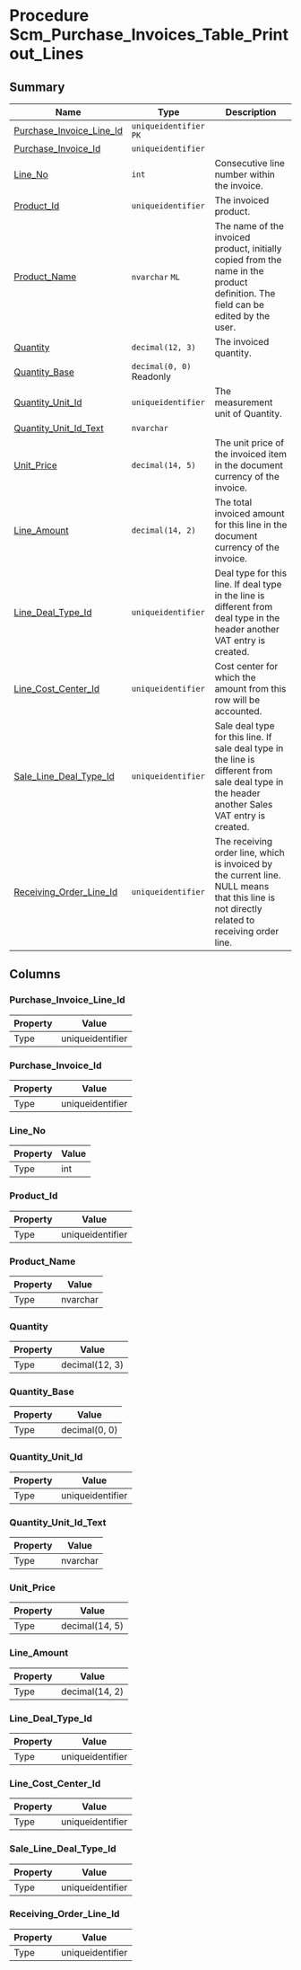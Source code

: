 # Procedure Scm_Purchase_Invoices_Table_Printout_Lines


## Summary

| Name | Type | Description |
| - | - | --- |
|[Purchase_Invoice_Line_Id](#purchase_invoice_line_id)|`uniqueidentifier` `PK`||
|[Purchase_Invoice_Id](#purchase_invoice_id)|`uniqueidentifier` ||
|[Line_No](#line_no)|`int` |Consecutive line number within the invoice.|
|[Product_Id](#product_id)|`uniqueidentifier` |The invoiced product.|
|[Product_Name](#product_name)|`nvarchar` `ML`|The name of the invoiced product, initially copied from the name in the product definition. The field can be edited by the user.|
|[Quantity](#quantity)|`decimal(12, 3)` |The invoiced quantity.|
|[Quantity_Base](#quantity_base)|`decimal(0, 0)` Readonly||
|[Quantity_Unit_Id](#quantity_unit_id)|`uniqueidentifier` |The measurement unit of Quantity.|
|[Quantity_Unit_Id_Text](#quantity_unit_id_text)|`nvarchar` ||
|[Unit_Price](#unit_price)|`decimal(14, 5)` |The unit price of the invoiced item in the document currency of the invoice.|
|[Line_Amount](#line_amount)|`decimal(14, 2)` |The total invoiced amount for this line in the document currency of the invoice.|
|[Line_Deal_Type_Id](#line_deal_type_id)|`uniqueidentifier` |Deal type for this line. If deal type in the line is different from deal type in the header another VAT entry is created.|
|[Line_Cost_Center_Id](#line_cost_center_id)|`uniqueidentifier` |Cost center for which the amount from this row will be accounted.|
|[Sale_Line_Deal_Type_Id](#sale_line_deal_type_id)|`uniqueidentifier` |Sale deal type for this line. If sale deal type in the line is different from sale deal type in the header another Sales VAT entry is created.|
|[Receiving_Order_Line_Id](#receiving_order_line_id)|`uniqueidentifier` |The receiving order line, which is invoiced by the current line. NULL means that this line is not directly related to receiving order line.|

## Columns

### Purchase_Invoice_Line_Id

| Property | Value |
| - | - |
|Type|uniqueidentifier|

### Purchase_Invoice_Id

| Property | Value |
| - | - |
|Type|uniqueidentifier|

### Line_No

| Property | Value |
| - | - |
|Type|int|

### Product_Id

| Property | Value |
| - | - |
|Type|uniqueidentifier|

### Product_Name

| Property | Value |
| - | - |
|Type|nvarchar|

### Quantity

| Property | Value |
| - | - |
|Type|decimal(12, 3)|

### Quantity_Base

| Property | Value |
| - | - |
|Type|decimal(0, 0)|

### Quantity_Unit_Id

| Property | Value |
| - | - |
|Type|uniqueidentifier|

### Quantity_Unit_Id_Text

| Property | Value |
| - | - |
|Type|nvarchar|

### Unit_Price

| Property | Value |
| - | - |
|Type|decimal(14, 5)|

### Line_Amount

| Property | Value |
| - | - |
|Type|decimal(14, 2)|

### Line_Deal_Type_Id

| Property | Value |
| - | - |
|Type|uniqueidentifier|

### Line_Cost_Center_Id

| Property | Value |
| - | - |
|Type|uniqueidentifier|

### Sale_Line_Deal_Type_Id

| Property | Value |
| - | - |
|Type|uniqueidentifier|

### Receiving_Order_Line_Id

| Property | Value |
| - | - |
|Type|uniqueidentifier|


